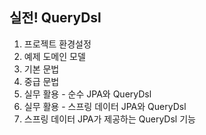 ## 실전! QueryDsl



1. 프로젝트 환경설정
2. 예제 도메인 모델
3. 기본 문법
4. 중급 문법
5. 실무 활용 - 순수 JPA와 QueryDsl
6. 실무 활용 - 스프링 데이터 JPA와 QueryDsl
7. 스프링 데이터 JPA가 제공하는 QueryDsl 기능
